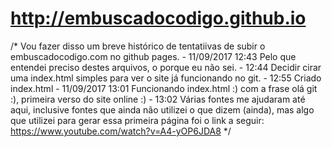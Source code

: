 # http://embuscadocodigo.github.io

/*
Vou fazer disso um breve histórico de tentatiivas de subir o embuscadocodigo.com no github pages. - 11/09/2017 12:43
Pelo que entendei preciso destes arquivos, o porque eu não sei. - 12:44
Decidir cirar uma index.html simples para ver o site já funcionando no git. - 12:55
Criado index.html - 11/09/2017 13:01
Funcionando index.html :) com a frase olá git :), primeira verso do site online :) - 13:02
Várias fontes me ajudaram até aqui, inclusive fontes que ainda não utilizei o que dizem (ainda), mas algo que utilizei para gerar essa primeira página foi o link a seguir:
https://www.youtube.com/watch?v=A4-yOP6JDA8
*/
